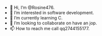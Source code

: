 - 👋 Hi, I’m @Rosine476.
- 👀 I’m interested in software development.
- 🌱 I’m currently learning C.
- 💞️ I’m looking to collaborate on have an jop.
- 📫 How to reach me call qq2744155177.

<!---
Rosine476/Rosine476 is a ✨ special ✨ repository because its `README.md` (this file) appears on your GitHub profile.
You can click the Preview link to take a look at your changes.
--->
